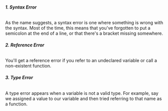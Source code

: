 ###### **1. Syntax Error**

As the name suggests, a syntax error is one where something is wrong with the syntax. Most of the time, this means that you've forgotten to put a semicolon at the end of a line, or that there's a bracket missing somewhere.

###### **2. Reference Error**

You'll get a reference error if you refer to an undeclared variable or call a non-existent function.

###### **3. Type Error**

A type error appears when a variable is not a valid type. For example, say we assigned a value to our variable and then tried referring to that name as a function.